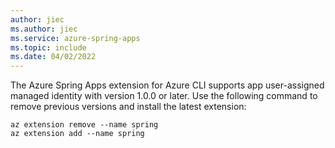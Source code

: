 ```yaml
---
author: jiec
ms.author: jiec
ms.service: azure-spring-apps
ms.topic: include
ms.date: 04/02/2022
---
```


<!-- 
Use the following line at the end of the Prerequisites section, where relevant. Note that the bullet point is NOT included in the include itself, but should be included on the line you paste in, exactly as shown below. The Prerequisites list should not have any line breaks between bullet points, including this one. These specific instructions are necessary so that the Prerequisites list will build as a single-spaced list, without extra blank spaces.

- [!INCLUDE [install-app-user-identity-extension](includes/install-app-user-identity-extension.md)]

-->

The Azure Spring Apps extension for Azure CLI supports app user-assigned managed identity with version 1.0.0 or later. Use the following command to remove previous versions and install the latest extension:

   ```azurecli
   az extension remove --name spring
   az extension add --name spring
   ```
